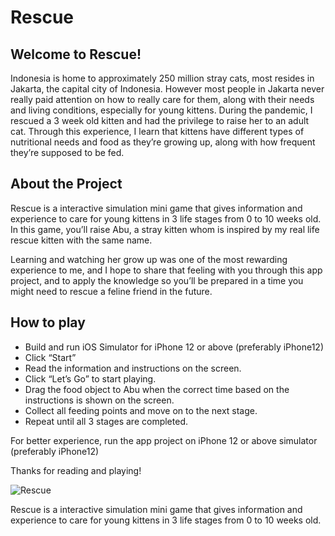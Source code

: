 # Rescue

## Welcome to Rescue!

Indonesia is home to approximately 250 million stray cats, most resides in Jakarta, the capital city of Indonesia. However most people in Jakarta never really paid attention on how to really care for them, along with their needs and living conditions, especially for young kittens. During the pandemic, I rescued a 3 week old kitten and had the privilege to raise her to an adult cat. Through this experience, I learn that kittens have different types of nutritional needs and food as they’re growing up, along with how frequent they’re supposed to be fed.


## About the Project

Rescue is a interactive simulation mini game that gives information and experience to care for young kittens in 3 life stages from 0 to 10 weeks old. In this game, you’ll raise Abu, a stray kitten whom is inspired by my real life rescue kitten with the same name.

Learning and watching her grow up was one of the most rewarding experience to me, and I hope to share that feeling with you through this app project, and to apply the knowledge so you’ll be prepared in a time you might need to rescue a feline friend in the future.

## How to play

-	Build and run iOS Simulator for iPhone 12 or above (preferably iPhone12)
-	Click “Start”
-	Read the information and instructions on the screen.
-	Click “Let’s Go” to start playing.
-	Drag the food object to Abu when the correct time based on the instructions is shown on the screen.
-	Collect all feeding points and move on to the next stage.
-	Repeat until all 3 stages are completed.

For better experience, run the app project on iPhone 12 or above simulator (preferably iPhone12)

Thanks for reading and playing!

![Rescue](https://user-images.githubusercontent.com/81611116/195971406-6c945d19-f98b-4135-9326-450b0cb97034.png)





Rescue is a interactive simulation mini game that gives information and experience to care for young kittens in 3 life stages from 0 to 10 weeks old. 
